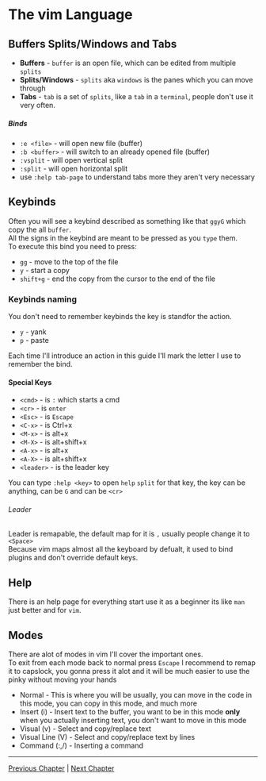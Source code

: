 # The vim Language

## Buffers Splits/Windows and Tabs
* **Buffers** - `buffer` is an open file, which can be edited from multiple `splits`
* **Splits/Windows** - `splits` aka `windows` is the panes which you can move through
* **Tabs** - `tab` is a set of `splits`, like a `tab` in a `terminal`, people don't use it very often.

##### Binds
* `:e <file>` - will open new file (buffer) 
* `:b <buffer>` - will switch to an already opened file (buffer)
* `:vsplit` - will open vertical split
* `:split` - will open horizontal split
* use `:help tab-page` to understand tabs more they aren't very necessary

## Keybinds
Often you will see a keybind described as something like that `ggyG` which copy the all `buffer`. \
All the signs in the keybind are meant to be pressed as you `type` them. \
To execute this bind you need to press:
* `gg` - move to the top of the file
* `y` - start a copy
* `shift+g` - end the copy from the cursor to the end of the file

### Keybinds naming
You don't need to remember keybinds the key is standfor the action.
* `y` - yank
* `p` - paste

Each time I'll introduce an action in this guide I'll mark the letter I use to remember the bind.

#### Special Keys
* `<cmd>` - is `:` which starts a cmd
* `<cr>` - is `enter`
* `<Esc>` - is `Escape`
* `<C-x>` - is Ctrl+x
* `<M-x>` - is alt+x
* `<M-X>` - is alt+shift+x
* `<A-x>` - is alt+x
* `<A-X>` - is alt+shift+x
* `<leader>` - is the leader key

You can type `:help <key>` to open `help` `split` for that key, the key can be anything, can be `G` and can be `<cr>`

###### Leader
Leader is remapable, the default map for it is `,` usually people change it to `<Space>` \
Because vim maps almost all the keyboard by defualt, it used to bind plugins and don't override default keys.

## Help
There is an help page for everything start use it as a beginner its like `man` just better and for `vim`.

## Modes
There are alot of modes in vim I'll cover the important ones. \
To exit from each mode back to normal press `Escape` I recommend to remap it to capslock, you gonna press it alot and it will be much easier to use the pinky without moving your hands

* Normal - This is where you will be usually, you can move in the code in this mode, you can copy in this mode, and much more
* Insert (i) - Insert text to the buffer, you want to be in this mode **only** when you actually inserting text, you don't want to move in this mode
* Visual (v) - Select and copy/replace text
* Visual Line (V) - Select and copy/replace text by lines
* Command (:,/) - Inserting a command

---

[Previous Chapter](00-why-should-i-learn.md) | [Next Chapter](./02-basic-config.md)
